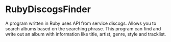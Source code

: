 # RubyDiscogsFinder
A program written in Ruby uses API from service discogs. Allows you to search albums based on the searching phrase. This program can find and write out an album with information like title, artist, genre, style and tracklist.
